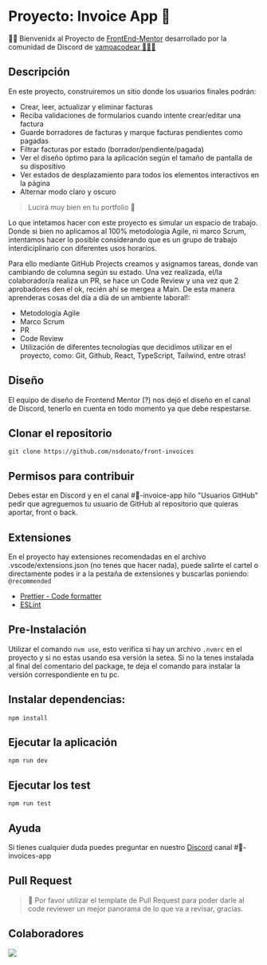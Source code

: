 # Proyecto: Invoice App 🧾

👋🏻 Bienvenidx al Proyecto de [FrontEnd-Mentor](https://www.frontendmentor.io/challenges/invoice-app-i7KaLTQjl) desarrollado por la comunidad de Discord de [vamoacodear 👩🏻‍💻](https://www.twitch.tv/vamoacodear)

## Descripción

En este proyecto, construiremos un sitio donde los usuarios finales podrán:

- Crear, leer, actualizar y eliminar facturas
- Reciba validaciones de formularios cuando intente crear/editar una factura
- Guarde borradores de facturas y marque facturas pendientes como pagadas
- Filtrar facturas por estado (borrador/pendiente/pagada)
- Ver el diseño óptimo para la aplicación según el tamaño de pantalla de su dispositivo
- Ver estados de desplazamiento para todos los elementos interactivos en la página
- Alternar modo claro y oscuro

> Lucirá muy bien en tu portfolio 🎨

Lo que intetamos hacer con este proyecto es simular un espacio de trabajo.
Donde si bien no aplicamos al 100% metodologia Agile, ni marco Scrum, intentamos hacer lo posible considerando que es un grupo de trabajo interdiciplinario con diferentes usos horarios.

Para ello mediante GitHub Projects creamos y asignamos tareas, donde van cambiando de columna según su estado. Una vez realizada, el/la colaborador/a realiza un PR, se hace un Code Review y una vez que 2 aprobadores den el ok, recién ahí se mergea a Main.
De esta manera aprenderas cosas del día a día de un ambiente laboral!:

- Metodología Agile
- Marco Scrum
- PR
- Code Review
- Utilización de diferentes tecnologías que decidimos utilizar en el proyecto, como: Git, Github, React, TypeScript, Tailwind, entre otras!

## Diseño

El equipo de diseño de Frontend Mentor (?) nos dejó el diseño en el canal de Discord, tenerlo en cuenta en todo momento
ya que debe respestarse.

## Clonar el repositorio

```
git clone https://github.com/nsdonato/front-invoices
```

## Permisos para contribuir

Debes estar en Discord y en el canal #🧾-invoice-app hilo "Usuarios GitHub" pedir que agreguemos tu usuario de GitHub al repositorio que quieras aportar, front o back.

## Extensiones

En el proyecto hay extensiones recomendadas en el archivo .vscode/extensions.json (no tenes que hacer nada), puede salirte el cartel o directamente podes ir a la pestaña de extensiones y buscarlas poniendo: `@recommended`

- [Prettier - Code formatter](https://marketplace.visualstudio.com/items?itemName=esbenp.prettier-vscode)
- [ESLint](https://marketplace.visualstudio.com/items?itemName=dbaeumer.vscode-eslint)

## Pre-Instalación

Utilizar el comando `nvm use`, esto verifica si hay un archivo `.nvmrc` en el proyecto y si no estas usando esa versión la setea. Si no la tenes instalada al final del comentario del package, te deja el comando para instalar la versión correspondiente en tu pc.

## Instalar dependencias:

```
npm install
```

## Ejecutar la aplicación

```
npm run dev
```

## Ejecutar los test

```
npm run test
```

## Ayuda

Si tienes cualquier duda puedes preguntar en nuestro [Discord](https://discord.io/vamoacodear) canal #🧾-invoices-app

## Pull Request

> 🚨 Por favor utilizar el template de Pull Request para poder darle al code reviewer un mejor panorama de lo que va a revisar, gracias.

## Colaboradores

<a href="https://github.com/nsdonato/front-invoices/graphs/contributors">
  <img src="https://contrib.rocks/image?repo=nsdonato/front-invoices" />
</a>
